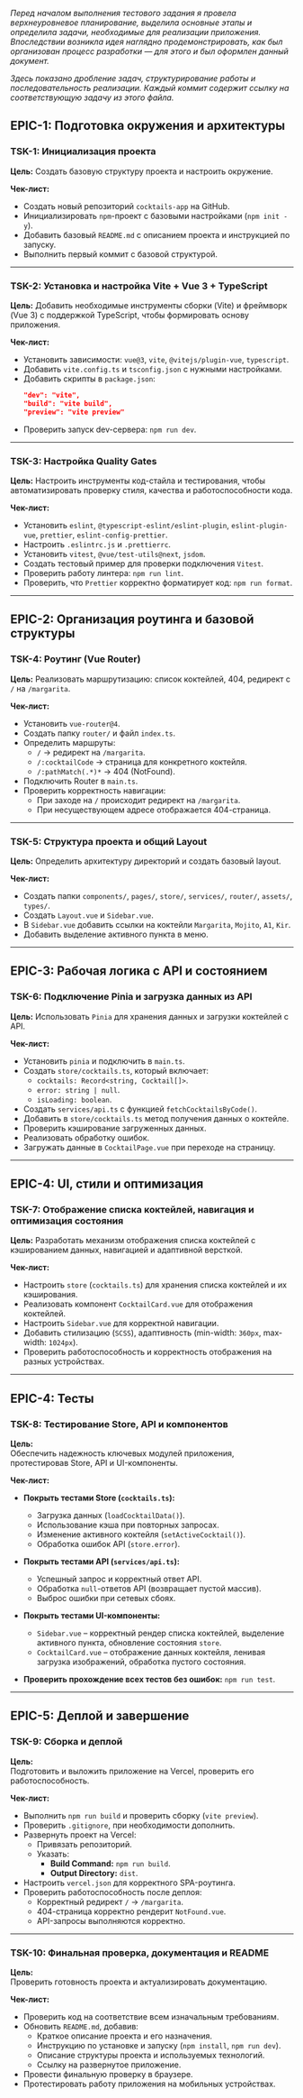 _Перед началом выполнения тестового задания я провела верхнеуровневое планирование, выделила основные этапы и определила задачи, необходимые для реализации приложения. Впоследствии возникла идея наглядно продемонстрировать, как был организован процесс разработки — для этого и был оформлен данный документ._

_Здесь показано дробление задач, структурирование работы и последовательность реализации. Каждый коммит содержит ссылку на соответствующую задачу из этого файла._

## **EPIC-1: Подготовка окружения и архитектуры**

### **TSK-1: Инициализация проекта**

**Цель:** Создать базовую структуру проекта и настроить окружение.

**Чек-лист:**

- Создать новый репозиторий `cocktails-app` на GitHub.
- Инициализировать `npm`-проект с базовыми настройками (`npm init -y`).
- Добавить базовый `README.md` с описанием проекта и инструкцией по запуску.
- Выполнить первый коммит с базовой структурой.

---

### **TSK-2: Установка и настройка Vite + Vue 3 + TypeScript**

**Цель:** Добавить необходимые инструменты сборки (Vite) и фреймворк (Vue 3) с поддержкой TypeScript, чтобы формировать основу приложения.

**Чек-лист:**

- Установить зависимости: `vue@3`, `vite`, `@vitejs/plugin-vue`, `typescript`.
- Добавить `vite.config.ts` и `tsconfig.json` с нужными настройками.
- Добавить скрипты в `package.json`:
  ```json
  "dev": "vite",
  "build": "vite build",
  "preview": "vite preview"
  ```
- Проверить запуск dev-сервера: `npm run dev`.

---

### **TSK-3: Настройка Quality Gates**

**Цель:** Настроить инструменты код-стайла и тестирования, чтобы автоматизировать проверку стиля, качества и работоспособности кода.

**Чек-лист:**

- Установить `eslint`, `@typescript-eslint/eslint-plugin`, `eslint-plugin-vue`, `prettier`, `eslint-config-prettier`.
- Настроить `.eslintrc.js` и `.prettierrc`.
- Установить `vitest`, `@vue/test-utils@next`, `jsdom`.
- Создать тестовый пример для проверки подключения `Vitest`.
- Проверить работу линтера: `npm run lint`.
- Проверить, что `Prettier` корректно форматирует код: `npm run format`.

---

## **EPIC-2: Организация роутинга и базовой структуры**

### **TSK-4: Роутинг (Vue Router)**

**Цель:** Реализовать маршрутизацию: список коктейлей, 404, редирект с `/` на `/margarita`.

**Чек-лист:**

- Установить `vue-router@4`.
- Создать папку `router/` и файл `index.ts`.
- Определить маршруты:
  - `/` → редирект на `/margarita`.
  - `/:cocktailCode` → страница для конкретного коктейля.
  - `/:pathMatch(.*)*` → 404 (NotFound).
- Подключить Router в `main.ts`.
- Проверить корректность навигации:
  - При заходе на `/` происходит редирект на `/margarita`.
  - При несуществующем адресе отображается 404-страница.

---

### **TSK-5: Структура проекта и общий Layout**

**Цель:** Определить архитектуру директорий и создать базовый layout.

**Чек-лист:**

- Создать папки `components/`, `pages/`, `store/`, `services/`, `router/`, `assets/`, `types/`.
- Создать `Layout.vue` и `Sidebar.vue`.
- В `Sidebar.vue` добавить ссылки на коктейли `Margarita`, `Mojito`, `A1`, `Kir`.
- Добавить выделение активного пункта в меню.

---

## **EPIC-3: Рабочая логика с API и состоянием**

### **TSK-6: Подключение Pinia и загрузка данных из API**

**Цель:** Использовать `Pinia` для хранения данных и загрузки коктейлей с API.

**Чек-лист:**

- Установить `pinia` и подключить в `main.ts`.
- Создать `store/cocktails.ts`, который включает:
  - `cocktails: Record<string, Cocktail[]>`.
  - `error: string | null`.
  - `isLoading: boolean`.
- Создать `services/api.ts` с функцией `fetchCocktailsByCode()`.
- Добавить в `store/cocktails.ts` метод получения данных о коктейле.
- Проверить кэширование загруженных данных.
- Реализовать обработку ошибок.
- Загружать данные в `CocktailPage.vue` при переходе на страницу.

---

## **EPIC-4: UI, стили и оптимизация**

### **TSK-7: Отображение списка коктейлей, навигация и оптимизация состояния**

**Цель:** Разработать механизм отображения списка коктейлей с кэшированием данных, навигацией и адаптивной версткой.

**Чек-лист:**

- Настроить `store` (`cocktails.ts`) для хранения списка коктейлей и их кэширования.
- Реализовать компонент `CocktailCard.vue` для отображения коктейлей.
- Настроить `Sidebar.vue` для корректной навигации.
- Добавить стилизацию (`SCSS`), адаптивность (min-width: `360px`, max-width: `1024px`).
- Проверить работоспособность и корректность отображения на разных устройствах.

---

## EPIC-4: Тесты

### TSK-8: Тестирование Store, API и компонентов

**Цель:**  
Обеспечить надежность ключевых модулей приложения, протестировав Store, API и UI-компоненты.

**Чек-лист:**

- **Покрыть тестами Store (`cocktails.ts`):**

  - Загрузка данных (`loadCocktailData()`).
  - Использование кэша при повторных запросах.
  - Изменение активного коктейля (`setActiveCocktail()`).
  - Обработка ошибок API (`store.error`).

- **Покрыть тестами API (`services/api.ts`):**

  - Успешный запрос и корректный ответ API.
  - Обработка `null`-ответов API (возвращает пустой массив).
  - Выброс ошибки при сетевых сбоях.

- **Покрыть тестами UI-компоненты:**

  - `Sidebar.vue` – корректный рендер списка коктейлей, выделение активного пункта, обновление состояния `store`.
  - `CocktailCard.vue` – отображение данных коктейля, ленивая загрузка изображений, обработка пустого состояния.

- **Проверить прохождение всех тестов без ошибок:** `npm run test`.

---

## EPIC-5: Деплой и завершение

### TSK-9: Сборка и деплой

**Цель:**  
Подготовить и выложить приложение на Vercel, проверить его работоспособность.

**Чек-лист:**

- Выполнить `npm run build` и проверить сборку (`vite preview`).
- Проверить `.gitignore`, при необходимости дополнить.
- Развернуть проект на Vercel:
  - Привязать репозиторий.
  - Указать:
    - **Build Command:** `npm run build`.
    - **Output Directory:** `dist`.
- Настроить `vercel.json` для корректного SPA-роутинга.
- Проверить работоспособность после деплоя:
  - Корректный редирект `/` → `/margarita`.
  - 404-страница корректно рендерит `NotFound.vue`.
  - API-запросы выполняются корректно.

---

### TSK-10: Финальная проверка, документация и README

**Цель:**  
Проверить готовность проекта и актуализировать документацию.

**Чек-лист:**

- Проверить код на соответствие всем изначальным требованиям.
- Обновить `README.md`, добавив:
  - Краткое описание проекта и его назначения.
  - Инструкцию по установке и запуску (`npm install`, `npm run dev`).
  - Описание структуры проекта и используемых технологий.
  - Ссылку на развернутое приложение.
- Провести финальную проверку в браузере.
- Протестировать работу приложения на мобильных устройствах.
